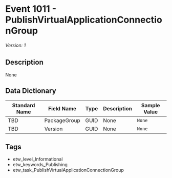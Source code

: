 # Event 1011 - PublishVirtualApplicationConnectionGroup
###### Version: 1

## Description
None

## Data Dictionary
|Standard Name|Field Name|Type|Description|Sample Value|
|---|---|---|---|---|
|TBD|PackageGroup|GUID|None|`None`|
|TBD|Version|GUID|None|`None`|

## Tags
* etw_level_Informational
* etw_keywords_Publishing
* etw_task_PublishVirtualApplicationConnectionGroup